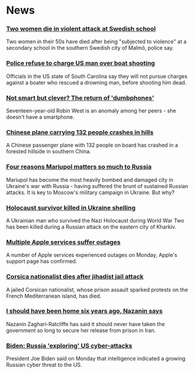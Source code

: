 # News
### [Two women die in violent attack at Swedish school](https://www.bbc.com/news/world-europe-60830059)
Two women in their 50s have died after being "subjected to violence" at a secondary school in the southern Swedish city of Malmö, police say.
### [Police refuse to charge US man over boat shooting](https://www.bbc.com/news/world-us-canada-60826311)
Officials in the US state of South Carolina say they will not pursue charges against a boater who rescued a drowning man, before shooting him dead. 
### [Not smart but clever? The return of 'dumbphones'](https://www.bbc.com/news/business-60763168)
Seventeen-year-old Robin West is an anomaly among her peers - she doesn't have a smartphone.
### [Chinese plane carrying 132 people crashes in hills](https://www.bbc.com/news/world-asia-china-60819760)
A Chinese passenger plane with 132 people on board has crashed in a forested hillside in southern China.
### [Four reasons Mariupol matters so much to Russia](https://www.bbc.com/news/world-europe-60825226)
Mariupol has become the most heavily bombed and damaged city in Ukraine's war with Russia - having suffered the brunt of sustained Russian attacks. It is key to Moscow's military campaign in Ukraine. But why? 
### [Holocaust survivor killed in Ukraine shelling](https://www.bbc.com/news/world-europe-60826303)
A Ukrainian man who survived the Nazi Holocaust during World War Two has been killed during a Russian attack on the eastern city of Kharkiv. 
### [Multiple Apple services suffer outages](https://www.bbc.com/news/technology-60787301)
A number of Apple services experienced outages on Monday, Apple's support page has confirmed.
### [Corsica nationalist dies after jihadist jail attack](https://www.bbc.com/news/world-europe-60830052)
A jailed Corsican nationalist, whose prison assault sparked protests on the French Mediterranean island, has died.
### [I should have been home six years ago, Nazanin says](https://www.bbc.com/news/uk-60819018)
Nazanin Zaghari-Ratcliffe has said it should never have taken the government so long to secure her release from prison in Iran. 
### [Biden: Russia 'exploring' US cyber-attacks](https://www.bbc.com/news/technology-60829852)
President Joe Biden said on Monday that intelligence indicated a growing Russian cyber threat to the US.
